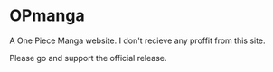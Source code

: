 # OPmanga
A One Piece Manga website.
I don't recieve any proffit from this site.

Please go and support the official release.
